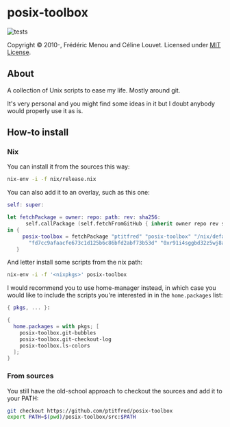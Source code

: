 # posix-toolbox

![tests](https://github.com/ptitfred/posix-toolbox/workflows/tests/badge.svg)

Copyright &copy; 2010-, Frédéric Menou and Céline Louvet. Licensed under [MIT License].

## About

A collection of Unix scripts to ease my life. Mostly around git.

It's very personal and you might find some ideas in it but I doubt anybody would
properly use it as is.

[MIT License]: https://github.com/ptitfred/posix-toolbox/raw/master/LICENSE.txt

## How-to install

### Nix

You can install it from the sources this way:

```bash
nix-env -i -f nix/release.nix
```

You can also add it to an overlay, such as this one:

```nix
self: super:

let fetchPackage = owner: repo: path: rev: sha256:
      self.callPackage (self.fetchFromGitHub { inherit owner repo rev sha256; } + path) {};
in {
     posix-toolbox = fetchPackage "ptitfred" "posix-toolbox" "/nix/default.nix"
       "fd7cc9afaacfe673c1d125b6c86bfd2abf73b53d" "0xr91i4sggbd32z5wj8ar1lz7wpcvjjs86zcq0mc785720y8629k";
   }
```

And letter install some scripts from the nix path:

```bash
nix-env -i -f '<nixpkgs>' posix-toolbox
```

I would recommend you to use home-manager instead, in which case you would like to include the scripts you're interested in in the `home.packages` list:

```nix
{ pkgs, ... }:

{
  home.packages = with pkgs; [
    posix-toolbox.git-bubbles
    posix-toolbox.git-checkout-log
    posix-toolbox.ls-colors
  ];
}
```

### From sources

You still have the old-school approach to checkout the sources and add it to your PATH:

```bash
git checkout https://github.com/ptitfred/posix-toolbox
export PATH=$(pwd)/posix-toolbox/src:$PATH
```
